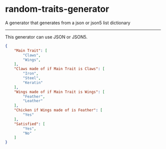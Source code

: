 # random-traits-generator
A generator that generates from a json or json5 list dictionary

---

This generator can use JSON or JSON5.
```JSON
{
    "Main Trait": [
        "Claws",
        "Wings",
    ],
    "Claws made of if Main Trait is Claws": [
        "Iron",
        "Steel",
        "Keratin"
    ],
    "Wings made of if Main Trait is Wings": [
        "Feather",
        "Leather"
    ],
    "Chicken if Wings made of is Feather": [
        "Yes"
    ],
    "Satisfied": [
        "Yes",
        "No"
    ]
}
```